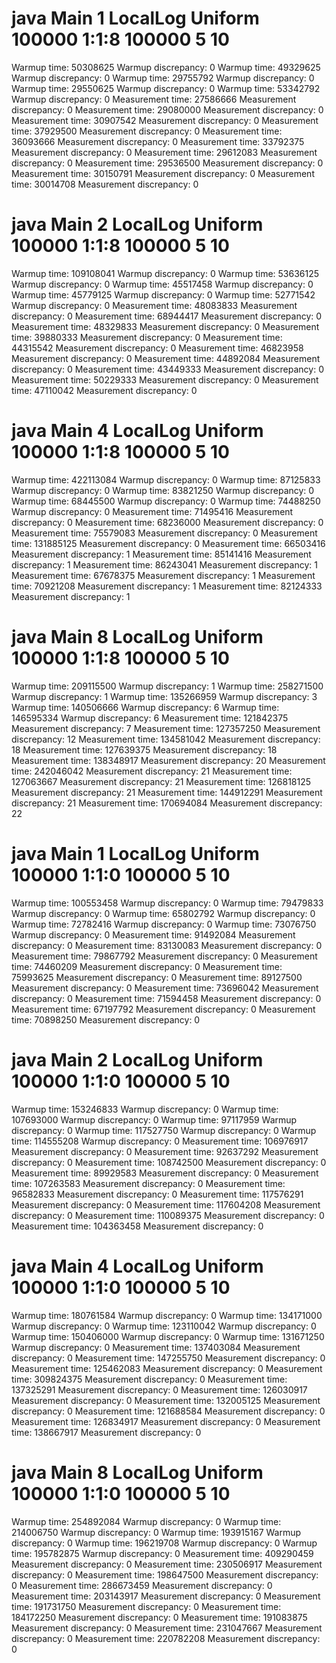 # java Main 1 LocalLog Uniform 100000 1:1:8 100000 5 10
Warmup time: 50308625
Warmup discrepancy: 0
Warmup time: 49329625
Warmup discrepancy: 0
Warmup time: 29755792
Warmup discrepancy: 0
Warmup time: 29550625
Warmup discrepancy: 0
Warmup time: 53342792
Warmup discrepancy: 0
Measurement time: 27586666
Measurement discrepancy: 0
Measurement time: 29080000
Measurement discrepancy: 0
Measurement time: 30907542
Measurement discrepancy: 0
Measurement time: 37929500
Measurement discrepancy: 0
Measurement time: 36093666
Measurement discrepancy: 0
Measurement time: 33792375
Measurement discrepancy: 0
Measurement time: 29612083
Measurement discrepancy: 0
Measurement time: 29536500
Measurement discrepancy: 0
Measurement time: 30150791
Measurement discrepancy: 0
Measurement time: 30014708
Measurement discrepancy: 0

# java Main 2 LocalLog Uniform 100000 1:1:8 100000 5 10
Warmup time: 109108041
Warmup discrepancy: 0
Warmup time: 53636125
Warmup discrepancy: 0
Warmup time: 45517458
Warmup discrepancy: 0
Warmup time: 45779125
Warmup discrepancy: 0
Warmup time: 52771542
Warmup discrepancy: 0
Measurement time: 48083833
Measurement discrepancy: 0
Measurement time: 68944417
Measurement discrepancy: 0
Measurement time: 48329833
Measurement discrepancy: 0
Measurement time: 39880333
Measurement discrepancy: 0
Measurement time: 44315542
Measurement discrepancy: 0
Measurement time: 46823958
Measurement discrepancy: 0
Measurement time: 44892084
Measurement discrepancy: 0
Measurement time: 43449333
Measurement discrepancy: 0
Measurement time: 50229333
Measurement discrepancy: 0
Measurement time: 47110042
Measurement discrepancy: 0

# java Main 4 LocalLog Uniform 100000 1:1:8 100000 5 10
Warmup time: 422113084
Warmup discrepancy: 0
Warmup time: 87125833
Warmup discrepancy: 0
Warmup time: 83821250
Warmup discrepancy: 0
Warmup time: 68445500
Warmup discrepancy: 0
Warmup time: 74488250
Warmup discrepancy: 0
Measurement time: 71495416
Measurement discrepancy: 0
Measurement time: 68236000
Measurement discrepancy: 0
Measurement time: 75579083
Measurement discrepancy: 0
Measurement time: 131885125
Measurement discrepancy: 0
Measurement time: 66503416
Measurement discrepancy: 1
Measurement time: 85141416
Measurement discrepancy: 1
Measurement time: 86243041
Measurement discrepancy: 1
Measurement time: 67678375
Measurement discrepancy: 1
Measurement time: 70921208
Measurement discrepancy: 1
Measurement time: 82124333
Measurement discrepancy: 1

# java Main 8 LocalLog Uniform 100000 1:1:8 100000 5 10
Warmup time: 209115500
Warmup discrepancy: 1
Warmup time: 258271500
Warmup discrepancy: 1
Warmup time: 135266959
Warmup discrepancy: 3
Warmup time: 140506666
Warmup discrepancy: 6
Warmup time: 146595334
Warmup discrepancy: 6
Measurement time: 121842375
Measurement discrepancy: 7
Measurement time: 127357250
Measurement discrepancy: 12
Measurement time: 134581042
Measurement discrepancy: 18
Measurement time: 127639375
Measurement discrepancy: 18
Measurement time: 138348917
Measurement discrepancy: 20
Measurement time: 242046042
Measurement discrepancy: 21
Measurement time: 127063667
Measurement discrepancy: 21
Measurement time: 126818125
Measurement discrepancy: 21
Measurement time: 144912291
Measurement discrepancy: 21
Measurement time: 170694084
Measurement discrepancy: 22

# java Main 1 LocalLog Uniform 100000 1:1:0 100000 5 10
Warmup time: 100553458
Warmup discrepancy: 0
Warmup time: 79479833
Warmup discrepancy: 0
Warmup time: 65802792
Warmup discrepancy: 0
Warmup time: 72782416
Warmup discrepancy: 0
Warmup time: 73076750
Warmup discrepancy: 0
Measurement time: 91492084
Measurement discrepancy: 0
Measurement time: 83130083
Measurement discrepancy: 0
Measurement time: 79867792
Measurement discrepancy: 0
Measurement time: 74460209
Measurement discrepancy: 0
Measurement time: 75993625
Measurement discrepancy: 0
Measurement time: 89127500
Measurement discrepancy: 0
Measurement time: 73696042
Measurement discrepancy: 0
Measurement time: 71594458
Measurement discrepancy: 0
Measurement time: 67197792
Measurement discrepancy: 0
Measurement time: 70898250
Measurement discrepancy: 0

# java Main 2 LocalLog Uniform 100000 1:1:0 100000 5 10
Warmup time: 153246833
Warmup discrepancy: 0
Warmup time: 107693000
Warmup discrepancy: 0
Warmup time: 97117959
Warmup discrepancy: 0
Warmup time: 117527750
Warmup discrepancy: 0
Warmup time: 114555208
Warmup discrepancy: 0
Measurement time: 106976917
Measurement discrepancy: 0
Measurement time: 92637292
Measurement discrepancy: 0
Measurement time: 108742500
Measurement discrepancy: 0
Measurement time: 89929583
Measurement discrepancy: 0
Measurement time: 107263583
Measurement discrepancy: 0
Measurement time: 96582833
Measurement discrepancy: 0
Measurement time: 117576291
Measurement discrepancy: 0
Measurement time: 117604208
Measurement discrepancy: 0
Measurement time: 110089375
Measurement discrepancy: 0
Measurement time: 104363458
Measurement discrepancy: 0

# java Main 4 LocalLog Uniform 100000 1:1:0 100000 5 10
Warmup time: 180761584
Warmup discrepancy: 0
Warmup time: 134171000
Warmup discrepancy: 0
Warmup time: 123110042
Warmup discrepancy: 0
Warmup time: 150406000
Warmup discrepancy: 0
Warmup time: 131671250
Warmup discrepancy: 0
Measurement time: 137403084
Measurement discrepancy: 0
Measurement time: 147255750
Measurement discrepancy: 0
Measurement time: 125462083
Measurement discrepancy: 0
Measurement time: 309824375
Measurement discrepancy: 0
Measurement time: 137325291
Measurement discrepancy: 0
Measurement time: 126030917
Measurement discrepancy: 0
Measurement time: 132005125
Measurement discrepancy: 0
Measurement time: 121688584
Measurement discrepancy: 0
Measurement time: 126834917
Measurement discrepancy: 0
Measurement time: 138667917
Measurement discrepancy: 0

# java Main 8 LocalLog Uniform 100000 1:1:0 100000 5 10
Warmup time: 254892084
Warmup discrepancy: 0
Warmup time: 214006750
Warmup discrepancy: 0
Warmup time: 193915167
Warmup discrepancy: 0
Warmup time: 196219708
Warmup discrepancy: 0
Warmup time: 195782875
Warmup discrepancy: 0
Measurement time: 409290459
Measurement discrepancy: 0
Measurement time: 230506917
Measurement discrepancy: 0
Measurement time: 198647500
Measurement discrepancy: 0
Measurement time: 286673459
Measurement discrepancy: 0
Measurement time: 203143917
Measurement discrepancy: 0
Measurement time: 191731750
Measurement discrepancy: 0
Measurement time: 184172250
Measurement discrepancy: 0
Measurement time: 191083875
Measurement discrepancy: 0
Measurement time: 231047667
Measurement discrepancy: 0
Measurement time: 220782208
Measurement discrepancy: 0
